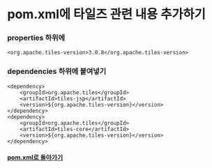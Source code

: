 # pom.xml에 타일즈 관련 내용 추가하기
### properties 하위에 
```
<org.apache.tiles-version>3.0.8</org.apache.tiles-version>
```
### dependencies 하위에 붙여넣기
```
<dependency>
    <groupId>org.apache.tiles</groupId>
    <artifactId>tiles-jsp</artifactId>
    <version>${org.apache.tiles-version}</version>
</dependency>
<dependency>
    <groupId>org.apache.tiles</groupId>
    <artifactId>tiles-core</artifactId>
    <version>${org.apache.tiles-version}</version>
</dependency>
```
#### [pom.xml로 돌아가기](../pom.xml.md)
